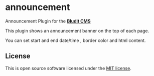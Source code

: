 announcement
================================
Announcement Plugin for the [**Bludit CMS**](https://www.bludit.com/)

This plugin shows an announcement banner on the top of each page. 

You can set start and end date/time , border color and html content.

License
-------
This is open source software licensed under the [MIT license](https://tldrlegal.com/license/mit-license).
